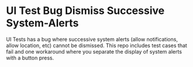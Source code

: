 # UI Test Bug Dismiss Successive System-Alerts
UI Tests has a bug where successive system alerts (allow notifications, allow location, etc) cannot be dismissed. This repo includes test cases that fail and one workaround where you separate the display of system alerts with a button press.
